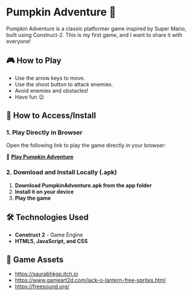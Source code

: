 # Pumpkin Adventure 🎃

Pumpkin Adventure is a classic platformer game inspired by Super Mario, built using Construct-2. This is my first game, and I want to share it with everyone!

## 🎮 How to Play
- Use the arrow keys to move.
- Use the shoot button to attack enemies.
- Avoid enemies and obstacles!
- Have fun 😉

## 🚀 How to Access/Install

### **1. Play Directly in Browser**
Open the following link to play the game directly in your browser:

🔗 **[Play Pumpkin Adventure](https://eerfinn.github.io/pumpkin-adventure/)**

### **2. Download and Install Locally (.apk)**
1. **Download PumpkinAdventure.apk from the app folder**
2. **Install it on your device**
3. **Play the game**

## 🛠 Technologies Used
- **Construct 2** - Game Engine
- **HTML5, JavaScript, and CSS**

## 📜 Game Assets
- https://saurabhkgp.itch.io
- https://www.gameart2d.com/jack-o-lantern-free-sprites.html
- https://freesound.org/
